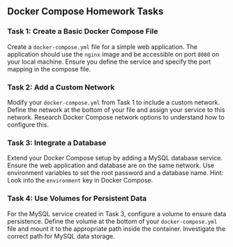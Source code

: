 ## Docker Compose Homework Tasks

### Task 1: Create a Basic Docker Compose File
Create a `docker-compose.yml` file for a simple web application. The application should use the `nginx` image and be accessible on port `8080` on your local machine. Ensure you define the service and specify the port mapping in the compose file.

### Task 2: Add a Custom Network
Modify your `docker-compose.yml` from Task 1 to include a custom network. Define the network at the bottom of your file and assign your service to this network. Research Docker Compose network options to understand how to configure this.

### Task 3: Integrate a Database
Extend your Docker Compose setup by adding a MySQL database service. Ensure the web application and database are on the same network. Use environment variables to set the root password and a database name. Hint: Look into the `environment` key in Docker Compose.

### Task 4: Use Volumes for Persistent Data
For the MySQL service created in Task 3, configure a volume to ensure data persistence. Define the volume at the bottom of your `docker-compose.yml` file and mount it to the appropriate path inside the container. Investigate the correct path for MySQL data storage.